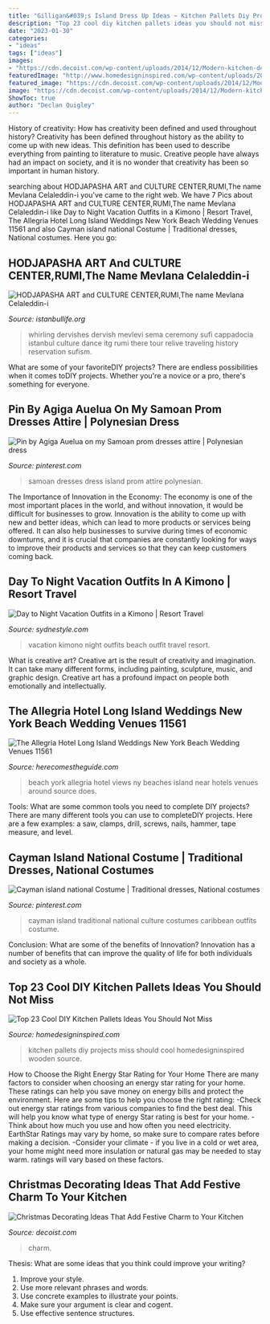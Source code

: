 ```yaml
---
title: "Gilligan&#039;s Island Dress Up Ideas ~ Kitchen Pallets Diy Projects Miss Should Cool Homedesigninspired Wooden Source"
description: "Top 23 cool diy kitchen pallets ideas you should not miss"
date: "2023-01-30"
categories:
- "ideas"
tags: ["ideas"]
images:
- "https://cdn.decoist.com/wp-content/uploads/2014/12/Modern-kitchen-decorating-idea-for-the-holiday-season.jpg"
featuredImage: "http://www.homedesigninspired.com/wp-content/uploads/2017/02/kitchen-projects-from-wooden-pallets-19.jpg"
featured_image: "https://cdn.decoist.com/wp-content/uploads/2014/12/Modern-kitchen-decorating-idea-for-the-holiday-season.jpg"
image: "https://cdn.decoist.com/wp-content/uploads/2014/12/Modern-kitchen-decorating-idea-for-the-holiday-season.jpg"
ShowToc: true
author: "Declan Quigley"
---
```



History of creativity: How has creativity been defined and used throughout history?
Creativity has been defined throughout history as the ability to come up with new ideas. This definition has been used to describe everything from painting to literature to music. Creative people have always had an impact on society, and it is no wonder that creativity has been so important in human history.

	

		
searching about HODJAPASHA ART and CULTURE CENTER,RUMI,The name Mevlana Celaleddin-i you've came to the right web. We have 7 Pics about HODJAPASHA ART and CULTURE CENTER,RUMI,The name Mevlana Celaleddin-i like Day to Night Vacation Outfits in a Kimono | Resort Travel, The Allegria Hotel Long Island Weddings New York Beach Wedding Venues 11561 and also Cayman island national Costume | Traditional dresses, National costumes. Here you go:
		
    
## HODJAPASHA ART And CULTURE CENTER,RUMI,The Name Mevlana Celaleddin-i

<img loading=lazy src="http://www.istanbullife.org/hodjapasha-culture-center/hodjapasha-dervish-show4-small.jpg" onerror="this.onerror=null;this.src='https://tse4.mm.bing.net/th?id=OIP.rKBOiF7-j_L8PATMJQvbBgAAAA&amp;pid=15.1';" alt="HODJAPASHA ART and CULTURE CENTER,RUMI,The name Mevlana Celaleddin-i">

_Source: istanbullife.org_

>whirling dervishes dervish mevlevi sema ceremony sufi cappadocia istanbul culture dance itg rumi there tour relive traveling history reservation sufism. 

	

What are some of your favoriteDIY projects?
There are endless possibilities when it comes toDIY projects. Whether you're a novice or a pro, there's something for everyone.

    
## Pin By Agiga Auelua On My Samoan Prom Dresses Attire | Polynesian Dress

<img loading=lazy src="https://i.pinimg.com/736x/04/ed/60/04ed6053bead3b9183de86096f2027fa.jpg" onerror="this.onerror=null;this.src='https://tse1.mm.bing.net/th?id=OIP.eEw59T5Z5i2Ff-cPpYPfeQHaJ3&amp;pid=15.1';" alt="Pin by Agiga Auelua on my Samoan prom dresses attire | Polynesian dress">

_Source: pinterest.com_

>samoan dresses dress island prom attire polynesian. 

	

The Importance of Innovation in the Economy:
The economy is one of the most important places in the world, and without innovation, it would be difficult for businesses to grow. Innovation is the ability to come up with new and better ideas, which can lead to more products or services being offered. It can also help businesses to survive during times of economic downturns, and it is crucial that companies are constantly looking for ways to improve their products and services so that they can keep customers coming back.

    
## Day To Night Vacation Outfits In A Kimono | Resort Travel

<img loading=lazy src="http://www.sydnestyle.com/wp-content/uploads/2017/04/Sydne-Style-wears-paloma-blue-floral-kimono-for-beach-vacation-outfit-ideas.jpg" onerror="this.onerror=null;this.src='https://tse4.mm.bing.net/th?id=OIP.3O6TtQbSAiga7moCtXg-MAHaKE&amp;pid=15.1';" alt="Day to Night Vacation Outfits in a Kimono | Resort Travel">

_Source: sydnestyle.com_

>vacation kimono night outfits beach outfit travel resort. 

	

What is creative art?
Creative art is the result of creativity and imagination. It can take many different forms, including painting, sculpture, music, and graphic design. Creative art has a profound impact on people both emotionally and intellectually.

    
## The Allegria Hotel Long Island Weddings New York Beach Wedding Venues 11561

<img loading=lazy src="https://hctg.imgix.net/images/venues/the-allegria-hotel/WD20181031-AllegriaHotelThe-12.Jpg?auto=format%2Ccompress&amp;fit=clamp&amp;h=430&amp;ixlib=php-1.1.0&amp;q=80&amp;s=6cc52fdc98df6b8803020cf5c85b5579" onerror="this.onerror=null;this.src='https://tse4.mm.bing.net/th?id=OIP.8qLyMYVzhfmggpHuNOKWSQHaE8&amp;pid=15.1';" alt="The Allegria Hotel Long Island Weddings New York Beach Wedding Venues 11561">

_Source: herecomestheguide.com_

>beach york allegria hotel views ny beaches island near hotels venues around source does. 

	

Tools: What are some common tools you need to complete DIY projects?
There are many different tools you can use to completeDIY projects. Here are a few examples: a saw, clamps, drill, screws, nails, hammer, tape measure, and level.

    
## Cayman Island National Costume | Traditional Dresses, National Costumes

<img loading=lazy src="https://i.pinimg.com/736x/a6/aa/bd/a6aabd6db86cde3e80afd07ab80f19fd.jpg" onerror="this.onerror=null;this.src='https://tse3.mm.bing.net/th?id=OIP.HscBdtjVygedjfWxMX2BYAAAAA&amp;pid=15.1';" alt="Cayman island national Costume | Traditional dresses, National costumes">

_Source: pinterest.com_

>cayman island traditional national culture costumes caribbean outfits costume. 

	

Conclusion: What are some of the benefits of Innovation?
Innovation has a number of benefits that can improve the quality of life for both individuals and society as a whole.

    
## Top 23 Cool DIY Kitchen Pallets Ideas You Should Not Miss

<img loading=lazy src="http://www.homedesigninspired.com/wp-content/uploads/2017/02/kitchen-projects-from-wooden-pallets-19.jpg" onerror="this.onerror=null;this.src='https://tse4.mm.bing.net/th?id=OIP.wPxA3rYIjduhD0Wcycs1jQHaJ4&amp;pid=15.1';" alt="Top 23 Cool DIY Kitchen Pallets Ideas You Should Not Miss">

_Source: homedesigninspired.com_

>kitchen pallets diy projects miss should cool homedesigninspired wooden source. 

	

How to Choose the Right Energy Star Rating for Your Home
There are many factors to consider when choosing an energy star rating for your home. These ratings can help you save money on energy bills and protect the environment. Here are some tips to help you choose the right rating:
-Check out energy star ratings from various companies to find the best deal. This will help you know what type of energy Star rating is best for your home.
-Think about how much you use and how often you need electricity. EarthStar Ratings may vary by home, so make sure to compare rates before making a decision.
-Consider your climate - if you live in a cold or wet area, your home might need more insulation or natural gas may be needed to stay warm. ratings will vary based on these factors.

    
## Christmas Decorating Ideas That Add Festive Charm To Your Kitchen

<img loading=lazy src="https://cdn.decoist.com/wp-content/uploads/2014/12/Modern-kitchen-decorating-idea-for-the-holiday-season.jpg" onerror="this.onerror=null;this.src='https://tse1.mm.bing.net/th?id=OIP.RGWU7OuwqvbTk2039qwTEwHaLH&amp;pid=15.1';" alt="Christmas Decorating Ideas That Add Festive Charm to Your Kitchen">

_Source: decoist.com_

>charm. 

	

Thesis: What are some ideas that you think could improve your writing?
1. Improve your style.
2. Use more relevant phrases and words.
3. Use concrete examples to illustrate your points.
4. Make sure your argument is clear and cogent.
5. Use effective sentence structures.


